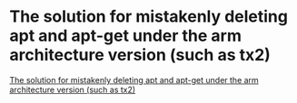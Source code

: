# The solution for mistakenly deleting apt and apt-get under the arm architecture version (such as tx2)
[The solution for mistakenly deleting apt and apt-get under the arm architecture version (such as tx2)](https://aiwithcloud.com/2022/09/16/the_solution_for_mistakenly_deleting_apt_and_apt_get_under_the_arm_architecture_version_such_as_tx2/)